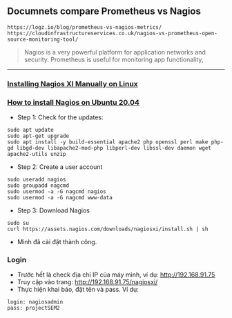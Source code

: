 ## Documnets compare Prometheus vs Nagios
```
https://logz.io/blog/prometheus-vs-nagios-metrics/
https://cloudinfrastructureservices.co.uk/nagios-vs-prometheus-open-source-monitoring-tool/
```
> Nagios is a very powerful platform for application networks and security. 
> Prometheus is useful for monitoring app functionality,

----------------------------------------------------------------------------------
### [Installing Nagios XI Manually on Linux](https://assets.nagios.com/downloads/nagiosxi/docs/Installing-Nagios-XI-Manually-on-Linux.pdf)

### [How to install Nagios on Ubuntu 20.04](https://linuxhint.com/install_nagios_ubuntu/)
- Step 1: Check for the updates:
```
sudo apt update
sudo apt-get upgrade
sudo apt install -y build-essential apache2 php openssl perl make php-gd libgd-dev libapache2-mod-php libperl-dev libssl-dev daemon wget apache2-utils unzip
```
- Step 2: Create a user account
```
sudo useradd nagios
sudo groupadd nagcmd
sudo usermod -a -G nagcmd nagios
sudo usermod -a -G nagcmd www-data
```
- Step 3: Download Nagios
```
sudo su
curl https://assets.nagios.com/downloads/nagiosxi/install.sh | sh
```
- Mình đã cài đặt thành công.

### Login
- Trước hết là check địa chỉ IP của máy mình, ví dụ: http://192.168.91.75
- Truy cập vào trang: http://192.168.91.75/nagiosxi/
- Thực hiện khai báo, đặt tên và pass. Ví dụ:
```
login: nagiosadmin
pass: projectSEM2
```

